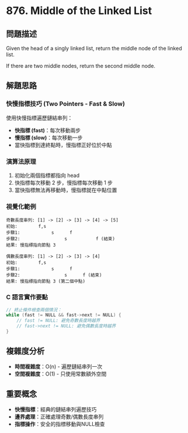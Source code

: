 # 876. Middle of the Linked List

## 問題描述
Given the head of a singly linked list, return the middle node of the linked list.

If there are two middle nodes, return the second middle node.

## 解題思路

### 快慢指標技巧 (Two Pointers - Fast & Slow)
使用快慢指標遍歷鏈結串列：
- **快指標 (fast)**：每次移動兩步
- **慢指標 (slow)**：每次移動一步
- 當快指標到達終點時，慢指標正好位於中點

### 演算法原理
1. 初始化兩個指標都指向 head
2. 快指標每次移動 2 步，慢指標每次移動 1 步
3. 當快指標無法再移動時，慢指標就在中點位置

### 視覺化範例
```
奇數長度串列: [1] -> [2] -> [3] -> [4] -> [5]
初始:        f,s
步驟1:            s      f
步驟2:                 s           f (結束)
結果: 慢指標指向節點 3

偶數長度串列: [1] -> [2] -> [3] -> [4]
初始:        f,s
步驟1:            s      f
步驟2:                 s      f (結束)
結果: 慢指標指向節點 3 (第二個中點)
```

### C 語言實作要點
```c
// 終止條件檢查兩個情況：
while (fast != NULL && fast->next != NULL) {
    // fast != NULL: 避免奇數長度時越界
    // fast->next != NULL: 避免偶數長度時越界
}
```

## 複雜度分析
- **時間複雜度**：O(n) - 遍歷鏈結串列一次
- **空間複雜度**：O(1) - 只使用常數額外空間

## 重要概念
- **快慢指標**：經典的鏈結串列遍歷技巧
- **邊界處理**：正確處理奇數/偶數長度串列
- **指標操作**：安全的指標移動與NULL檢查
